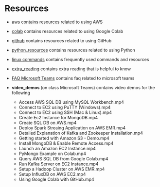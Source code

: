 # Resources
- [aws](./aws) contains resources related to using AWS
- [colab](./colab) contains resources related to using Google Colab
- [github](./github) contains resources related to using GitHub
- [python_resources](./python_resources.md) contains resources related to using Python
- [linux commands](./linux_commands.md) contains frequently used commands and resources
- [extra_reading](./extra_reading) contains extra reading that is helpful to know
- [FAQ Microsoft Teams](./faq_microsoft_teams.pdf) contains faq related to microsoft teams

- **video_demos** (on class Microsoft Teams) contains video demos for the following
  - Access AWS SQL DB using MySQL Workbench.mp4
  - Connect to EC2 using PuTTY (Windows).mp4
  - Connect to EC2 using SSH (Mac & Linux).mp4
  - Create Ec2 Instance for MongoDB.mp4
  - Create SQL DB on AWS.mp4
  - Deploy Spark Streaing Application on AWS EMR.mp4
  - Detailed Explanation of Kafka and Zookeeper Installation.mp4
  - Getting started with Amazon S3 - Demo.mp4
  - Install MongoDB & Enable Remote Access.mp4
  - Launch an Amazon EC2 Instance.mp4
  - PyMongo Example on Colab.mp4
  - Query AWS SQL DB from Google Colab.mp4
  - Run Kafka Server on EC2 Instance.mp4
  - Setup a Hadoop Cluster on AWS EMR.mp4
  - Setup InfluxDB on AWS EC2.mp4
  - Using Google Colab with GitHub.mp4
